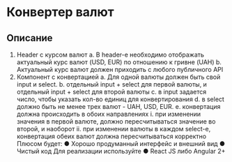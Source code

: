 # Конвертер валют
## Описание
1.	Header с курсом валют
a.	В header-е необходимо отображать актуальный курс валют (USD, EUR) по отношению к гривне (UAH)
b.	Актуальный курс валют должен приходить с любого публичного API
2.	Компонент с конвертацией
a.	Для одной валюты должен быть свой input и select. 
b.	отдельный input + select для первой валюты, и отдельный input + select для второй валюты
c.	в input задается число, чтобы указать кол-во единиц для конвертирования
d.	в select должно быть не менее трех валют - UAH, USD, EUR.
e.	конвертация должна происходить в обоих направлениях 
i.	при изменении значения в первой валюте, должно пересчитываться значение во второй, и наоборот
ii.	при изменении валюты в каждом select-е, конвертация обеих валют должна пересчитываться корректно
Плюсом будет:
●	Хорошо продуманный интерфейс и внешний вид
●	Чистый код
Для реализации используйте
●	React JS либо Angular 2+
